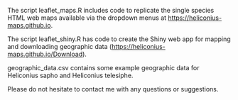 The script leaflet_maps.R includes code to replicate the single species HTML web maps available via the dropdown menus at https://heliconius-maps.github.io.

The script leaflet_shiny.R has code to create the Shiny web app for mapping and downloading geographic data (https://heliconius-maps.github.io/Download).

geographic_data.csv contains some example geographic data for Heliconius sapho and Heliconius telesiphe.

Please do not hesitate to contact me with any questions or suggestions.
